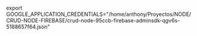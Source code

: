 export GOOGLE_APPLICATION_CREDENTIALS="/home/anthony/Proyectos/NODE/CRUD-NODE-FIREBASE/crud-node-95ccb-firebase-adminsdk-qgv6s-5188657f64.json"